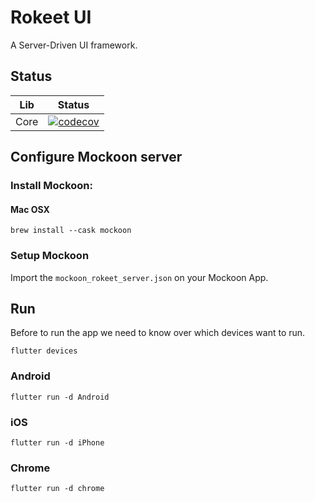 # Rokeet UI
A Server-Driven UI framework.

## Status

| Lib | Status |
|------|----------|
| Core | [![codecov](https://codecov.io/gh/rosorio1101/rokeet_ui/branch/master/graph/badge.svg)](https://codecov.io/gh/rosorio1101/rokeet_ui)| 


## Configure Mockoon server

### Install Mockoon:

#### Mac OSX
```
brew install --cask mockoon
```

### Setup Mockoon

Import the `mockoon_rokeet_server.json` on your Mockoon App.

## Run 

Before to run the app we need to know over which devices want to run.

```
flutter devices
```

### Android

```
flutter run -d Android
```

### iOS

```
flutter run -d iPhone
```

### Chrome

```
flutter run -d chrome
```